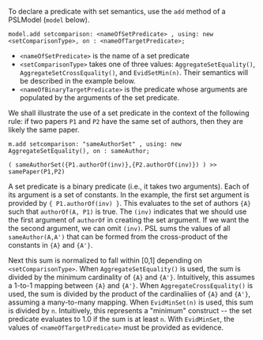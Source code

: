 To declare a predicate with set semantics, use the `add` method of a PSLModel (`model` below).

`model.add setcomparison: <nameOfSetPredicate> , using: new <setComparisonType>, on : <nameOfTargetPredicate>;`

* `<nameOfSetPredicate>` is the name of a set predicate
* `<setComparisonType>` takes one of three values: `AggregateSetEquality()`, `AggregateSetCrossEquality()`, and `EvidSetMin(n)`. Their semantics will be described in the example below.
* `<nameOfBinaryTargetPredicate>` is the predicate whose arguments are populated by the arguments of the set predicate.

We shall illustrate the use of a set predicate in the context of the following rule: if two papers `P1` and `P2` have the same set of authors, then they are likely the same paper.

`m.add setcomparison: "sameAuthorSet" , using: new AggregateSetEquality(), on : sameAuthor;`

`( sameAuthorSet({P1.authorOf(inv)},{P2.authorOf(inv)}) ) >> samePaper(P1,P2)`

A set predicate is a binary predicate (i.e., it takes two arguments). Each of its argument is a set of constants. In the example, the first set argument is provided by `{ P1.authorOf(inv) }`. This evaluates to the set of authors `{A}` such that `authorOf(A, P1)` is true. The `(inv)` indicates that we should use the first argument of `authorOf` in creating the set argument. If we want the the second argument, we can omit `(inv)`. PSL sums the values of all `sameAuthor(A,A')` that can be formed from the cross-product of the constants in `{A}` and `{A'}`. 

Next this sum is normalized to fall within [0,1] depending on `<setComparisonType>`. 
When `AggregateSetEquality()` is used, the sum is divided by the minimum cardinality of `{A}` and `{A'}`. Intuitively, this assumes a 1-to-1 mapping between `{A}` and `{A'}`. When `AggregateCrossEquality()` is used, the sum is divided by the product of the cardinaliies of `{A}` and `{A'}`, assuming a many-to-many mapping. When `EvidMinSet(n)` is used, this sum is divided by `n`. Intuitively, this represents a "minimum" construct -- the set predicate evaluates to 1.0 if the sum is at least `n`. With `EvidMinSet`, the values of `<nameOfTargetPredicate>` must be provided as evidence.




